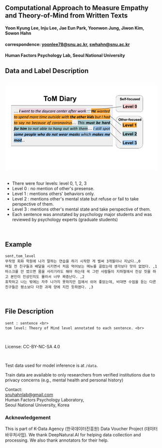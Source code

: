 ## Computational Approach to Measure Empathy and Theory-of-Mind from Written Texts

#### Yoon Kyung Lee, Inju Lee, Jae Eun Park, Yoonwon Jung, Jiwon Kim, Sowon Hahn
#### correspondence: yoonlee78@snu.ac.kr, swhahn@snu.ac.kr
#### Human Factors Psychology Lab, Seoul National University

## Data and Label Description
<br>

<img src = "./figure_ToM_diary.png" width = 500/>

<br>

<br>

- There were four levels: level 0, 1, 2, 3
- Level 0 : no mention of other's presense.
- Level 1 : mentions others' behaviors only.
- Level 2 : mentions other's mental state but refuse or fail to take perspective of them.
- Level 3 : mentions other's mental state and take perspective of them.
- Each sentence was annotated by psychology major students and was reviewed by psychology experts (graduate students)

<br>

## Example

	sent,tom_level
	무작정 회화 학원에 나가 말하는 연습을 하기 시작한 게 벌써 3개월이나 지났다.,0
	며칠 전 친구들과 배달을 시키면서 처음 먹어보는 메뉴를 골랐는데 생각보다 맛이 없었다. ,1
	마스크를 안 썼으면 몸을 사리기라도 해야 하는데 꼭 그런 사람들이 지하철에서 진상 짓을 하고 본인이 진상인지도 몰라서 너무 짜증난다. ,2
	휴학하고 나는 밖에는 자주 나가지 못하지만 집에서 쉬어 좋았는데, 비대면 수업을 듣는 다른 친구들은 평소보다 더한 과제 양에 지친 듯하였다. ,3

<br>

## File Description <br>

	sent : sentence <br>
	tom level: Theory of Mind level annotated to each sentence. <br>
<br>

License: CC-BY-NC-SA 4.0

<br>

Test data used for model inference is at ```/data```. <br>

Train data are available to only researchers from verified institutions due to privacy concerns (e.g., mental health and personal history) <br>

Contact: <br>
snuhahnlab@gmail.com <br>
Human Factors Psychology Laboratory, <br>
Seoul National University, Korea 

### Acknowledgement

This is part of K-Data Agency (한국데이터진흥원) Data Voucher Project (데이터바우처사업). We thank DeepNatural.AI for helping data collection and processing.
We also thank annotators for their help. 
